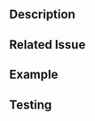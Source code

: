 <!-- 
Maintainers: This issue template comes from https://github.com/getwilds/.github
You're encouraged to add your own that's optimized for your repo 

Is this a PR to main branch (or whatever the default branch is called)?
- Note: Code can only be added to main via PR
- A project lead has to approve a PR to main
-->

<!--- Provide a general summary of your changes in the Title above -->

## Description
<!-- Describe your changes -->

## Related Issue
<!-- If this closes an issue make sure include e.g., "fix #4"
or similar - or if just relates to an issue make sure to mention
it like "#4" -->

## Example
<!-- If introducing a new feature or changing behavior of existing
methods/functions, include a brief example if possible -->

## Testing
<!-- If the repo has tests, mention if you ran them and whether
they passed or not. Include screenshots if appropriate. In some
repos GitHub Actions will run tests and you will see those results
below -->
